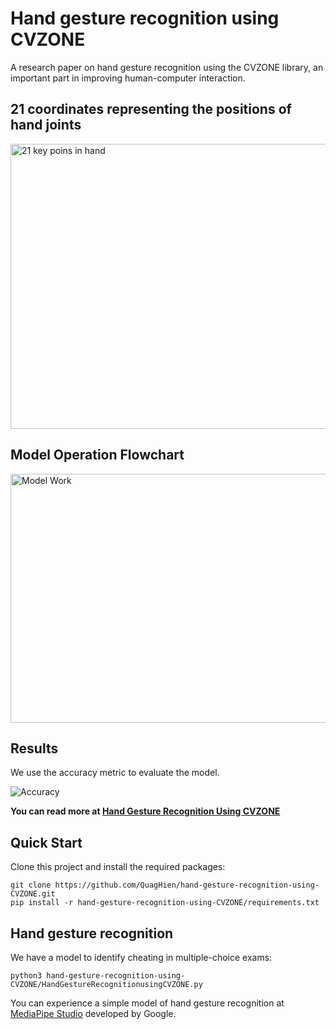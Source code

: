 # Hand gesture recognition using CVZONE
A research paper on hand gesture recognition using the CVZONE library, an important part in improving human-computer interaction.
## 21 coordinates representing the positions of hand joints 
<img src="https://github.com/QuagHien/hand-gesture-recognition-using-CVZONE/blob/master/images/21%20features%20hands.png" alt="21 key poins in hand" width="638" height="456" />  

## Model Operation Flowchart  

<img src="https://github.com/QuagHien/hand-gesture-recognition-using-CVZONE/blob/master/images/Method.png" alt="Model Work" width="704" height="398" />  

## Results
We use the accuracy metric to evaluate the model.

![Accuracy](https://github.com/QuagHien/hand-gesture-recognition-using-CVZONE/blob/master/images/result.png)

**You can read more at [Hand Gesture Recognition Using CVZONE](https://github.com/QuagHien/hand-gesture-recognition-using-CVZONE/blob/master/Paper-HandGestureRecognitionusingCVZONE.pdf)**
## Quick Start
Clone this project and install the required packages:
```
git clone https://github.com/QuagHien/hand-gesture-recognition-using-CVZONE.git
pip install -r hand-gesture-recognition-using-CVZONE/requirements.txt
```
## Hand gesture recognition
We have a model to identify cheating in multiple-choice exams:
```
python3 hand-gesture-recognition-using-CVZONE/HandGestureRecognitionusingCVZONE.py
```
You can experience a simple model of hand gesture recognition at [MediaPipe Studio](https://mediapipe-studio.webapps.google.com/demo/gesture_recognizer) developed by Google.  
